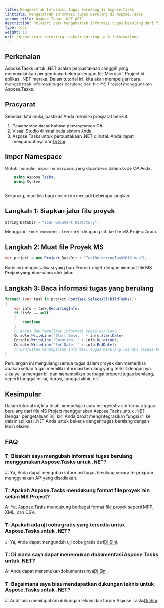 ```yaml
---
title: Mengekstrak Informasi Tugas Berulang di Aspose.Tasks
linktitle: Mengekstrak Informasi Tugas Berulang di Aspose.Tasks
second_title: Aspose.Tugas .NET API
description: Pelajari cara mengekstrak informasi tugas berulang dari file MS Project menggunakan Aspose.Tasks untuk .NET. Integrasi yang mudah untuk pengembang .NET.
type: docs
weight: 13
url: /id/net/rate-recurring-tasks/recurring-task-information/
---
```

## Perkenalan
Aspose.Tasks untuk .NET adalah perpustakaan canggih yang memungkinkan pengembang bekerja dengan file Microsoft Project di aplikasi .NET mereka. Dalam tutorial ini, kita akan mempelajari cara mengekstrak informasi tugas berulang dari file MS Project menggunakan Aspose.Tasks.
## Prasyarat
Sebelum kita mulai, pastikan Anda memiliki prasyarat berikut:
1. Pemahaman dasar bahasa pemrograman C#.
2. Visual Studio diinstal pada sistem Anda.
3.  Aspose.Tasks untuk perpustakaan .NET diinstal. Anda dapat mengunduhnya dari[Di Sini](https://releases.aspose.com/tasks/net/).
## Impor Namespace
Untuk memulai, impor namespace yang diperlukan dalam kode C# Anda:
```csharp
    using Aspose.Tasks;
    using System;
    
```
Sekarang, mari kita bagi contoh ini menjadi beberapa langkah:
## Langkah 1: Siapkan jalur file proyek
```csharp
String DataDir = "Your Document Directory";
```
 Mengganti`"Your Document Directory"` dengan path ke file MS Project Anda.
## Langkah 2: Muat file Proyek MS
```csharp
var project = new Project(DataDir + "TestRecurringTask2016.mpp");
```
 Baris ini menginisialisasi yang baru`Project` objek dengan memuat file MS Project yang ditentukan oleh jalur.
## Langkah 3: Baca informasi tugas yang berulang
```csharp
foreach (var task in project.RootTask.SelectAllChildTasks())
{
    var info = task.RecurringInfo;
    if (info == null)
    {
        continue;
    }
    // Akses dan tampilkan informasi tugas berulang
    Console.WriteLine("Start Date: " + info.StartDate);
    Console.WriteLine("Duration: " + info.Duration);
    Console.WriteLine("End Date: " + info.EndDate);
    // Lanjutkan menampilkan informasi tugas berulang lainnya sesuai kebutuhan
}
```
Perulangan ini mengulangi semua tugas dalam proyek dan memeriksa apakah setiap tugas memiliki informasi berulang yang terkait dengannya. Jika ya, ia mengambil dan menampilkan berbagai properti tugas berulang, seperti tanggal mulai, durasi, tanggal akhir, dll.
## Kesimpulan
Dalam tutorial ini, kita telah mempelajari cara mengekstrak informasi tugas berulang dari file MS Project menggunakan Aspose.Tasks untuk .NET. Dengan pengetahuan ini, kini Anda dapat mengintegrasikan fungsi ini ke dalam aplikasi .NET Anda untuk bekerja dengan tugas berulang dengan lebih efisien.
## FAQ
### T: Bisakah saya mengubah informasi tugas berulang menggunakan Aspose.Tasks untuk .NET?
J: Ya, Anda dapat mengubah informasi tugas berulang secara terprogram menggunakan API yang disediakan.
### T: Apakah Aspose.Tasks mendukung format file proyek lain selain MS Project?
A: Ya, Aspose.Tasks mendukung berbagai format file proyek seperti MPP, XML, dan CSV.
### T: Apakah ada uji coba gratis yang tersedia untuk Aspose.Tasks untuk .NET?
 J: Ya, Anda dapat mengunduh uji coba gratis dari[Di Sini](https://releases.aspose.com/).
### T: Di mana saya dapat menemukan dokumentasi Aspose.Tasks untuk .NET?
 A: Anda dapat menemukan dokumentasinya[Di Sini](https://reference.aspose.com/tasks/net/).
### T: Bagaimana saya bisa mendapatkan dukungan teknis untuk Aspose.Tasks untuk .NET?
 J: Anda bisa mendapatkan dukungan teknis dari forum Aspose.Tasks[Di Sini](https://forum.aspose.com/c/tasks/15).